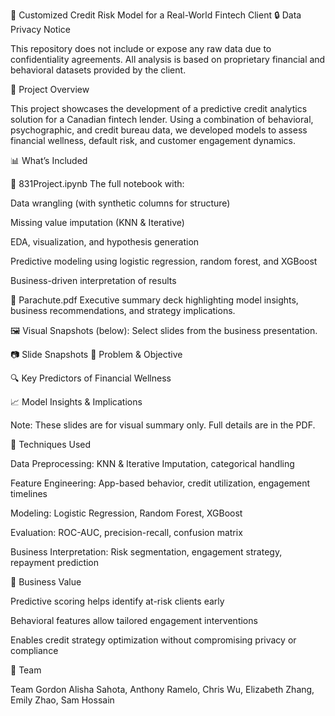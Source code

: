 🧠 Customized Credit Risk Model for a Real-World Fintech Client
🔒 Data Privacy Notice

This repository does not include or expose any raw data due to confidentiality agreements. All analysis is based on proprietary financial and behavioral datasets provided by the client.

📌 Project Overview

This project showcases the development of a predictive credit analytics solution for a Canadian fintech lender. Using a combination of behavioral, psychographic, and credit bureau data, we developed models to assess financial wellness, default risk, and customer engagement dynamics.

📊 What’s Included

📓 831Project.ipynb
The full notebook with:

Data wrangling (with synthetic columns for structure)

Missing value imputation (KNN & Iterative)

EDA, visualization, and hypothesis generation

Predictive modeling using logistic regression, random forest, and XGBoost

Business-driven interpretation of results

📄 Parachute.pdf
Executive summary deck highlighting model insights, business recommendations, and strategy implications.

🖼️ Visual Snapshots (below):
Select slides from the business presentation.

📷 Slide Snapshots
📌 Problem & Objective

🔍 Key Predictors of Financial Wellness

📈 Model Insights & Implications

Note: These slides are for visual summary only. Full details are in the PDF.

🧪 Techniques Used

Data Preprocessing: KNN & Iterative Imputation, categorical handling

Feature Engineering: App-based behavior, credit utilization, engagement timelines

Modeling: Logistic Regression, Random Forest, XGBoost

Evaluation: ROC-AUC, precision-recall, confusion matrix

Business Interpretation: Risk segmentation, engagement strategy, repayment prediction

🚀 Business Value

Predictive scoring helps identify at-risk clients early

Behavioral features allow tailored engagement interventions

Enables credit strategy optimization without compromising privacy or compliance

👥 Team

Team Gordon
Alisha Sahota, Anthony Ramelo, Chris Wu, Elizabeth Zhang, Emily Zhao, Sam Hossain
